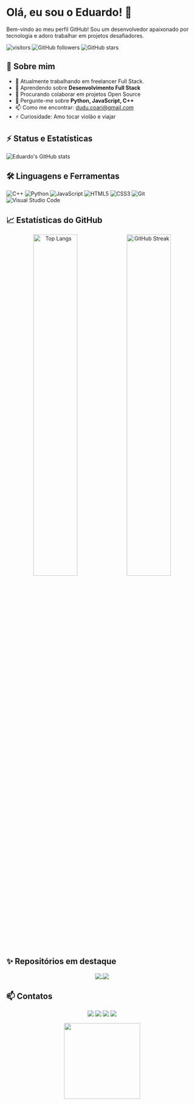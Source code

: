 # Olá, eu sou o Eduardo! 👋

Bem-vindo ao meu perfil GitHub! Sou um desenvolvedor apaixonado por tecnologia e adoro trabalhar em projetos desafiadores.

![visitors](https://visitor-badge.glitch.me/badge?page_id=edwardcodebr.edwardcodebr)
![GitHub followers](https://img.shields.io/github/followers/edwardcodebr?label=Follow&style=social)
![GitHub stars](https://img.shields.io/github/stars/edwardcodebr?style=social)

## 🚀 Sobre mim

- 🔭 Atualmente trabalhando em freelancer Full Stack.
- 🌱 Aprendendo sobre **Desenvolvimento Full Stack**
- 👯 Procurando colaborar em projetos Open Source
- 💬 Pergunte-me sobre **Python, JavaScript, C++**
- 📫 Como me encontrar: [dudu.coari@gmail.com](mailto:dudu.coari@gmail.com)
- ⚡ Curiosidade: Amo tocar violão e viajar

## ⚡ Status e Estatísticas

![Eduardo's GitHub stats](https://github-readme-stats.vercel.app/api?username=edwardcodebr&show_icons=true&theme=radical)

## 🛠️ Linguagens e Ferramentas

![C++](https://img.shields.io/badge/-C++-00599C?style=flat&logo=c%2B%2B&logoColor=white)
![Python](https://img.shields.io/badge/-Python-3776AB?style=flat&logo=python&logoColor=white)
![JavaScript](https://img.shields.io/badge/-JavaScript-F7DF1E?style=flat&logo=javascript&logoColor=black)
![HTML5](https://img.shields.io/badge/-HTML5-E34F26?style=flat&logo=html5&logoColor=white)
![CSS3](https://img.shields.io/badge/-CSS3-1572B6?style=flat&logo=css3&logoColor=white)
![Git](https://img.shields.io/badge/-Git-F05032?style=flat&logo=git&logoColor=white)
![Visual Studio Code](https://img.shields.io/badge/-VS%20Code-007ACC?style=flat&logo=visual-studio-code&logoColor=white)

## 📈 Estatísticas do GitHub

<p align="center">
  <img width="48%" src="https://github-readme-stats.vercel.app/api/top-langs?username=edwardcodebr&show_icons=true&locale=en&layout=compact&theme=radical" alt="Top Langs" />
  <img width="48%" src="https://github-readme-streak-stats.herokuapp.com/?user=edwardcodebr&theme=radical" alt="GitHub Streak" />
</p>

## ✨ Repositórios em destaque

<p align="center">
  <a href="https://github.com/edwardcodebr/nome-do-repo">
    <img align="center" src="https://github-readme-stats.vercel.app/api/pin/?username=edwardcodebr&repo=nome-do-repo&theme=radical" />
  </a>
  <a href="https://github.com/edwardcodebr/nome-do-repo">
    <img align="center" src="https://github-readme-stats.vercel.app/api/pin/?username=edwardcodebr&repo=nome-do-repo&theme=radical" />
  </a>
</p>

## 📫 Contatos

<p align="center">
  <a href="https://www.linkedin.com/in/carlos-eduardo-corrêa-queiroz/"><img src="https://img.shields.io/badge/-LinkedIn-0A66C2?style=flat&logo=linkedin&logoColor=white"/></a>
  <a href="mailto:dudu.coari@gmail.com"><img src="https://img.shields.io/badge/-Gmail-D14836?style=flat&logo=gmail&logoColor=white"/></a>
  <a href="https://github.com/edwardcodebr"><img src="https://img.shields.io/badge/-GitHub-181717?style=flat&logo=github&logoColor=white"/></a>
  <a href="https://www.instagram.com/edwardcodebr/"><img src="https://img.shields.io/badge/-Instagram-E4405F?style=flat&logo=instagram&logoColor=white"/></a>
</p>

<p align="center">
  <img src="https://media.giphy.com/media/3o7aD2saalBwwftBIY/giphy.gif" width="200"/>
</p>
